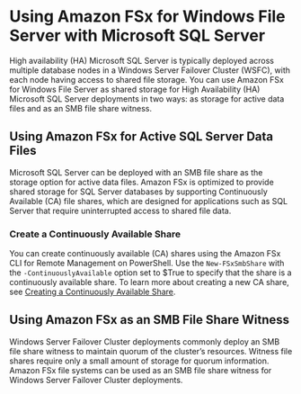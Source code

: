 # Using Amazon FSx for Windows File Server with Microsoft SQL Server<a name="sql-server"></a>

High availability \(HA\) Microsoft SQL Server is typically deployed across multiple database nodes in a Windows Server Failover Cluster \(WSFC\), with each node having access to shared file storage\. You can use Amazon FSx for Windows File Server as shared storage for High Availability \(HA\) Microsoft SQL Server deployments in two ways: as storage for active data files and as an SMB file share witness\.

## Using Amazon FSx for Active SQL Server Data Files<a name="active-data-files"></a>

Microsoft SQL Server can be deployed with an SMB file share as the storage option for active data files\. Amazon FSx is optimized to provide shared storage for SQL Server databases by supporting Continuously Available \(CA\) file shares, which are designed for applications such as SQL Server that require uninterrupted access to shared file data\.

### Create a Continuously Available Share<a name="ca-share"></a>

You can create continuously available \(CA\) shares using the Amazon FSx CLI for Remote Management on PowerShell\. Use the `New-FSxSmbShare` with the `-ContinuouslyAvailable` option set to $True to specify that the share is a continuously available share\. To learn more about creating a new CA share, see [Creating a Continuously Available Share](managing-file-shares.md#create-ca-share)\.

## Using Amazon FSx as an SMB File Share Witness<a name="smb-share-witness"></a>

Windows Server Failover Cluster deployments commonly deploy an SMB file share witness to maintain quorum of the cluster’s resources\. Witness file shares require only a small amount of storage for quorum information\. Amazon FSx file systems can be used as an SMB file share witness for Windows Server Failover Cluster deployments\.